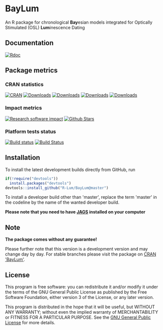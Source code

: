 # BayLum

An R package for chronological **Bay**esian models integrated for Optically Stimulated (OSL) **Lum**inescence Dating

## Documentation
[![Rdoc](http://www.rdocumentation.org/badges/version/BayLum)](http://www.rdocumentation.org/packages/BayLum)

## Package metrics 
### CRAN statistics
[![CRAN](http://www.r-pkg.org/badges/version/BayLum)](http://cran.rstudio.com/package=BayLum)
[![Downloads](http://cranlogs.r-pkg.org/badges/grand-total/BayLum)](http://www.r-pkg.org/pkg/BayLum)
[![Downloads](http://cranlogs.r-pkg.org/badges/BayLum)](http://www.r-pkg.org/pkg/BayLum)
[![Downloads](http://cranlogs.r-pkg.org/badges/last-week/BayLum)](http://www.r-pkg.org/pkg/BayLum)
[![Downloads](http://cranlogs.r-pkg.org/badges/last-day/BayLum)](http://www.r-pkg.org/pkg/BayLum)

### Impact metrics
[![Research software impact](http://depsy.org/api/package/cran/BayLum/badge.svg)](http://depsy.org/package/r/BayLum)
[![Github Stars](https://img.shields.io/github/stars/R-Lum/BayLum.svg?style=social&label=Github)](https://github.com/R-Lum/BayLum)

### Platform tests status 
[![Build status](https://ci.appveyor.com/api/projects/status/vfpauhn2s6chkgrp/branch/master?svg=true)](https://ci.appveyor.com/project/RLumSK/baylum/branch/master)
[![Build Status](https://travis-ci.org/R-Lum/BayLum.svg?branch=master)](https://travis-ci.org/R-Lum/BayLum)

## Installation

To install the latest development builds directly from GitHub, run

```r
if(!require("devtools"))
  install.packages("devtools")
devtools::install_github("R-Lum/BayLum@master")
```

To install a developer build other than 'master', replace the term 'master' in the codeline by the name
of the wanted developer build. 

**Please note that you need to have [JAGS](http://mcmc-jags.sourceforge.net) installed on your computer**

## Note

**The package comes without any guarantee!**

Please further note that this version is a development version and may change day by day. For stable branches please visit
the package on [CRAN 'BayLum'](https://cran.r-project.org/package=BayLum).

## License

This program is free software: you can redistribute it and/or modify
it under the terms of the GNU General Public License as published by
the Free Software Foundation, either version 3 of the License, or
any later version.

 This program is distributed in the hope that it will be useful,
 but WITHOUT ANY WARRANTY; without even the implied warranty of
 MERCHANTABILITY or FITNESS FOR A PARTICULAR PURPOSE.  See the
 [GNU General Public License](https://github.com/R-Lum/BayLum/blob/master/LICENSE) for more details.


